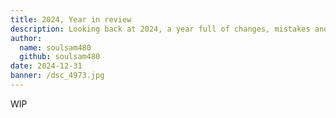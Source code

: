 ```yaml
---
title: 2024, Year in review
description: Looking back at 2024, a year full of changes, mistakes and hard life lessons.
author:
  name: soulsam480
  github: soulsam480
date: 2024-12-31
banner: /dsc_4973.jpg
---
```

WIP
